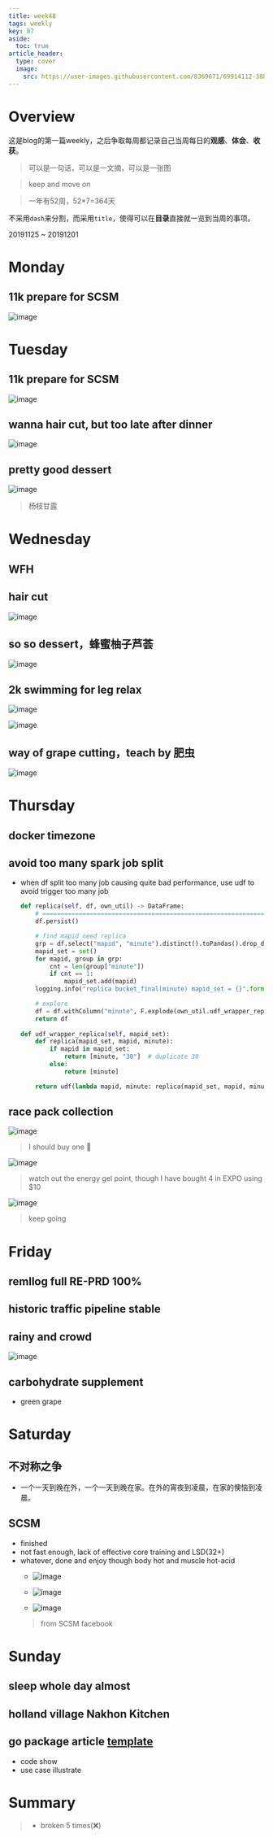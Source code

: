 ```yaml
---
title: week48
tags: weekly
key: 87
aside:
  toc: true
article_header:
  type: cover
  image:
    src: https://user-images.githubusercontent.com/8369671/69914112-38851480-147b-11ea-943f-6e2df3378f97.png
---
```


# Overview
这是blog的第一篇weekly，之后争取每周都记录自己当周每日的**观感**、**体会**、**收获**。

> 可以是一句话，可以是一文摘，可以是一张图

> keep and move on

> 一年有52周，52*7=364天

不采用`dash`来分割，而采用`title`，使得可以在**目录**直接就一览到当周的事项。

20191125 ~ 20191201

# Monday
## 11k prepare for SCSM
   ![image](https://user-images.githubusercontent.com/8369671/69822688-f8871d00-1241-11ea-92b8-3f2d6aa0a27c.png)

# Tuesday
## 11k prepare for SCSM
   ![image](https://user-images.githubusercontent.com/8369671/69822699-fd4bd100-1241-11ea-8498-946ce56077a9.png)

## wanna hair cut, but too late after dinner
   ![image](https://user-images.githubusercontent.com/8369671/69823128-05584080-1243-11ea-849e-a6decb8de355.png)

## pretty good dessert
   ![image](https://user-images.githubusercontent.com/8369671/69822707-02108500-1242-11ea-8a83-fb7509ae609c.png)
   > 杨枝甘露
   
# Wednesday
## WFH

## hair cut
   ![image](https://user-images.githubusercontent.com/8369671/69822711-0472df00-1242-11ea-915d-70d38559fa02.png)

## so so dessert，蜂蜜柚子芦荟 
   ![image](https://user-images.githubusercontent.com/8369671/69822717-076dcf80-1242-11ea-90e7-f99e1617e164.png)

## 2k swimming for leg relax
   ![image](https://user-images.githubusercontent.com/8369671/69822719-09d02980-1242-11ea-9dd7-784a66a152bc.png)

   ![image](https://user-images.githubusercontent.com/8369671/69822725-0b99ed00-1242-11ea-841a-00f49ada9ca7.png)

## way of grape cutting，teach by 肥虫
   ![image](https://user-images.githubusercontent.com/8369671/69822766-22404400-1242-11ea-96fc-f9e6cc91f442.png)

# Thursday
## docker timezone

## avoid too many spark job split 
- when df split too many job causing quite bad performance, use udf to avoid trigger too many job

    ```python
    def replica(self, df, own_util) -> DataFrame:
        # =============================================================
        df.persist()

        # find mapid need replica
        grp = df.select("mapid", "minute").distinct().toPandas().drop_duplicates().groupby("mapid")
        mapid_set = set()
        for mapid, group in grp:
            cnt = len(group["minute"])
            if cnt == 1:
                mapid_set.add(mapid)
        logging.info("replica bucket_final(minute) mapid_set = {}".format(mapid_set))

        # explore
        df = df.withColumn("minute", F.explode(own_util.udf_wrapper_replica(mapid_set)('mapid', 'minute')))
        return df
          
    def udf_wrapper_replica(self, mapid_set):
        def replica(mapid_set, mapid, minute):
            if mapid in mapid_set:
                return [minute, "30"]  # duplicate 30
            else:
                return [minute]

        return udf(lambda mapid, minute: replica(mapid_set, mapid, minute), ArrayType(StringType()))
    ```
    
## race pack collection
   ![image](https://user-images.githubusercontent.com/8369671/69822729-0d63b080-1242-11ea-9fac-4a073742375c.png)
   > I should buy one :lion:
    
   ![image](https://user-images.githubusercontent.com/8369671/69822732-0f2d7400-1242-11ea-9963-adcbbbd46c73.png)
   > watch out the energy gel point, though I have bought 4 in EXPO using $10
    
   ![image](https://user-images.githubusercontent.com/8369671/69822772-2704f800-1242-11ea-8118-93b48ed6298b.png)
   > keep going

# Friday
## remllog full RE-PRD 100%

## historic traffic pipeline stable

## rainy and crowd
   ![image](https://user-images.githubusercontent.com/8369671/69893865-966a0d00-1352-11ea-941e-0ff069906056.png)

## carbohydrate supplement
   - green grape

# Saturday
## 不对称之争
   - 一个一天到晚在外，一个一天到晚在家。在外的宵夜到凌晨，在家的懊恼到凌晨。

## SCSM
   - finished
   - not fast enough, lack of effective core training and LSD(32+)
   - whatever, done and enjoy though body hot and muscle hot-acid
       - ![image](https://user-images.githubusercontent.com/8369671/69908591-eff03b80-1427-11ea-8938-f4909cbe137b.png)

       - ![image](https://user-images.githubusercontent.com/8369671/69908594-f4b4ef80-1427-11ea-890b-70d98ef9059c.png)
    
       - ![image](https://user-images.githubusercontent.com/8369671/69908595-faaad080-1427-11ea-8828-6d4b036ec254.png)
       > from SCSM facebook

# Sunday
## sleep whole day almost

## holland village Nakhon Kitchen

## go package article [template](https://medium.com/@teivah/a-closer-look-at-go-sync-package-9f4e4a28c35a)
   - code show
   - use case illustrate

# Summary
> - broken 5 times(:x:)
